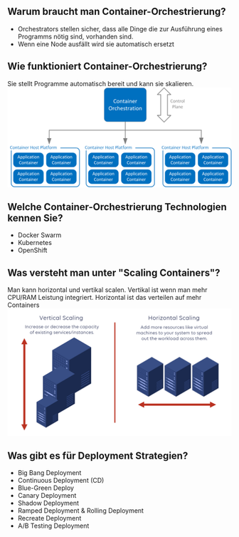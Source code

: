## Warum braucht man Container-Orchestrierung?
- Orchestrators stellen sicher, dass alle Dinge die zur Ausführung eines Programms nötig sind,
vorhanden sind.
- Wenn eine Node ausfällt wird sie automatisch ersetzt
## Wie funktioniert Container-Orchestrierung?
Sie stellt Programme automatisch bereit und kann sie skalieren.
![img.png](img.png)
## Welche Container-Orchestrierung Technologien kennen Sie?
- Docker Swarm
- Kubernetes
- OpenShift
## Was versteht man unter "Scaling Containers"?
Man kann horizontal und vertikal scalen. Vertikal ist wenn man mehr CPU/RAM Leistung integriert. Horizontal ist das verteilen auf mehr Containers
![img_1.png](img_1.png)
## Was gibt es für Deployment Strategien?
- Big Bang Deployment
- Continuous Deployment (CD)
- Blue-Green Deploy
- Canary Deployment
- Shadow Deployment
- Ramped Deployment & Rolling Deployment
- Recreate Deployment
- A/B Testing Deployment